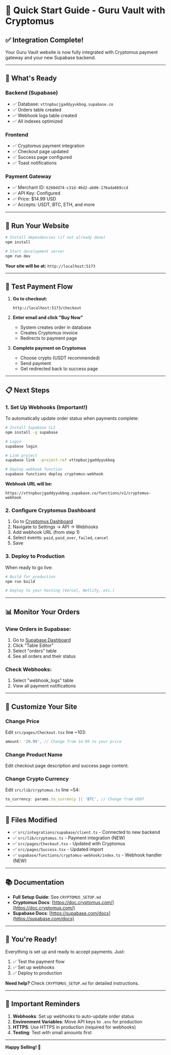 # 🚀 Quick Start Guide - Guru Vault with Cryptomus

## ✅ Integration Complete!

Your Guru Vault website is now fully integrated with Cryptomus payment gateway and your new Supabase backend.

---

## 🎯 What's Ready

### Backend (Supabase)
- ✅ Database: `vttnpbucjgaddyyukbog.supabase.co`
- ✅ Orders table created
- ✅ Webhook logs table created
- ✅ All indexes optimized

### Frontend
- ✅ Cryptomus payment integration
- ✅ Checkout page updated
- ✅ Success page configured
- ✅ Toast notifications

### Payment Gateway
- ✅ Merchant ID: `6260dd74-c31d-46d2-ab06-176ada669ccd`
- ✅ API Key: Configured
- ✅ Price: $14.99 USD
- ✅ Accepts: USDT, BTC, ETH, and more

---

## 🏃 Run Your Website

```bash
# Install dependencies (if not already done)
npm install

# Start development server
npm run dev
```

**Your site will be at:** `http://localhost:5173`

---

## 🧪 Test Payment Flow

1. **Go to checkout:**
   ```
   http://localhost:5173/checkout
   ```

2. **Enter email and click "Buy Now"**
   - System creates order in database
   - Creates Cryptomus invoice
   - Redirects to payment page

3. **Complete payment on Cryptomus**
   - Choose crypto (USDT recommended)
   - Send payment
   - Get redirected back to success page

---

## 📋 Next Steps

### 1. Set Up Webhooks (Important!)

To automatically update order status when payments complete:

```bash
# Install Supabase CLI
npm install -g supabase

# Login
supabase login

# Link project
supabase link --project-ref vttnpbucjgaddyyukbog

# Deploy webhook function
supabase functions deploy cryptomus-webhook
```

**Webhook URL will be:**
```
https://vttnpbucjgaddyyukbog.supabase.co/functions/v1/cryptomus-webhook
```

### 2. Configure Cryptomus Dashboard

1. Go to [Cryptomus Dashboard](https://cryptomus.com/dashboard)
2. Navigate to Settings → API → Webhooks
3. Add webhook URL (from step 1)
4. Select events: `paid`, `paid_over`, `failed`, `cancel`
5. Save

### 3. Deploy to Production

When ready to go live:

```bash
# Build for production
npm run build

# Deploy to your hosting (Vercel, Netlify, etc.)
```

---

## 📊 Monitor Your Orders

### View Orders in Supabase:
1. Go to [Supabase Dashboard](https://supabase.com/dashboard/project/vttnpbucjgaddyyukbog)
2. Click "Table Editor"
3. Select "orders" table
4. See all orders and their status

### Check Webhooks:
1. Select "webhook_logs" table
2. View all payment notifications

---

## 🎨 Customize Your Site

### Change Price
Edit `src/pages/Checkout.tsx` line ~103:
```typescript
amount: '29.99', // Change from 14.99 to your price
```

### Change Product Name
Edit checkout page description and success page content.

### Change Crypto Currency
Edit `src/lib/cryptomus.ts` line ~54:
```typescript
to_currency: params.to_currency || 'BTC', // Change from USDT
```

---

## 🔧 Files Modified

- ✅ `src/integrations/supabase/client.ts` - Connected to new backend
- ✅ `src/lib/cryptomus.ts` - Payment integration (NEW)
- ✅ `src/pages/Checkout.tsx` - Updated with Cryptomus
- ✅ `src/pages/Success.tsx` - Updated import
- ✅ `supabase/functions/cryptomus-webhook/index.ts` - Webhook handler (NEW)

---

## 📚 Documentation

- **Full Setup Guide**: See `CRYPTOMUS_SETUP.md`
- **Cryptomus Docs**: [https://doc.cryptomus.com/](https://doc.cryptomus.com/)
- **Supabase Docs**: [https://supabase.com/docs](https://supabase.com/docs)

---

## 🎉 You're Ready!

Everything is set up and ready to accept payments. Just:
1. ✅ Test the payment flow
2. ✅ Set up webhooks
3. ✅ Deploy to production

**Need help?** Check `CRYPTOMUS_SETUP.md` for detailed instructions.

---

## 🚨 Important Reminders

1. **Webhooks**: Set up webhooks to auto-update order status
2. **Environment Variables**: Move API keys to `.env` for production
3. **HTTPS**: Use HTTPS in production (required for webhooks)
4. **Testing**: Test with small amounts first

---

**Happy Selling! 🎊**

